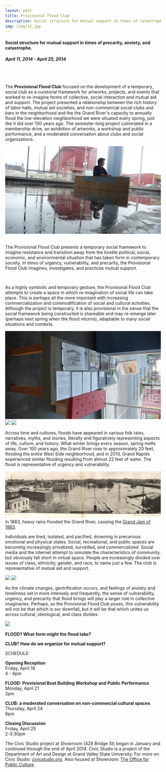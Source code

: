 ```yaml
---
layout: post
title: Provisional Flood Club 
description: Social structure for mutual support in times of catastrophe
img: /img/12.jpg
---
```


<h4 id="project-subtitle">Social structure for mutual support in times of precarity, anxiety, and catastrophe.</h4>
<h5>April 11, 2014 - April 25, 2014</h5>
<br>


<div class="img_row">
	<img class="col three" src="{{ site.baseurl }}/img/12.jpg" alt="" title="example image"/>
</div>

The <b>Provisional Flood Club</b> focused on the development of a temporary, social club as a curatorial framework for artworks, projects, and events that worked to re-imagine forms of collective, social interaction and mutual aid and support. The project presented a relationship between the rich history of labor halls, mutual aid societies, and non-commercial social clubs and bars in the neighborhood and the the Grand River's capacity to annually flood the low-elevation neighborhood we were situated every spring, just like it did over 100 years ago. The semester-long project culminated in a membership drive, an exhibition of artworks, a workshop and public performance, and a moderated conversation about clubs and social organizations.

<div class="img_row">
	<img class="col two" src="/img/flood/2.jpg" alt="" title="example image"/>
	<img class="col one" src="/img/flood/1.jpg" alt="" title="example image"/>
</div>

The Provisional Flood Club presents a temporary social framework to imagine resistance and transition away from the hostile political, social, economic, and environmental situation that has taken form in contemporary society. In times of urgency, vulnerability, and precarity, the Provisional Flood Club imagines, investigates, and practices mutual support.

<div class="img_row">
	<img class="col three" src="{{ site.baseurl }}/img/flood/5.jpg" alt="" title="example image"/>
</div>

As a highly symbolic and temporary gesture, the Provisional Flood Club attempts to create a space in which re-imagination of social life can take place. This is perhaps all the more important with increasing commercialization and commodification of social and cultural activities. Although the project is temporary, it is also provisional in the sense that the social framework being constructed is shareable and may re-emerge later (perhaps next spring when the flood returns), adaptable to many social situations and contexts.

<div class="img_row">
	  <img class="col one" src="/img/flood/6.jpg"/>
	  <img class="col one" src="/img/flood/9.jpg"/>
	  <img class="col one" src="/img/flood/8.jpg"/>
</div>

Across time and cultures, floods have appeared in various folk tales, narratives, myths, and stories, literally and figuratively representing aspects of life, culture, and history. What winter brings every season, spring melts away. Over 100 years ago, the Grand River rose to approximately 20 feet, flooding the entire West Side neighborhood, and in 2013, Grand Rapids experienced similar flooding resulting from almost 22 feet of water. The flood is representative of urgency and vulnerability.

<div class="img_row">
	  <img class="col three" src="/img/flood/4.jpg"/>
</div>
<div class="col three caption">
	In 1883, heavy rains flooded the Grand River, causing the <a href="http://blog.mlive.com/chronicle/2008/07/grand_jam_of_1883.html" target="_blank">Grand Jam of 1883</a>.
</div>

Individuals are tired, isolated, and pacified, drowning in precarious emotional and physical states. Social, recreational, and public spaces are becoming increasingly privatized, surveilled, and commercialized. Social media and the internet attempt to simulate the characteristics of community, but obviously fall short in virtual space. People are increasingly divided over issues of class, ethnicity, gender, and race, to name just a few. The club is representative of mutual aid and support.

<div class="img_row">
	  <img class="col one" src="/img/flood/10.jpg"/>
	  <img class="col two" src="/img/flood/11.jpg"/>
</div>

As the climate changes, gentrification occurs, and feelings of anxiety and loneliness set in more intensely and frequently, the sense of vulnerability, urgency, and precarity that flood brings will play a larger role in collective imaginaries. Perhaps, as the Provisional Flood Club poses, this vulnerability will not be that which is our downfall, but it will be that which unites us across cultural, ideological, and class divides.

<div class="img_row">
	  <img class="col three" src="/img/flood/14.jpg"/>
</div>


<span style="font-weight:700">FLOOD? What form might the flood take?</span>

<span style="font-weight:700">CLUB? How do we organize for mutual support?</span>

SCHEDULE:

<span style="font-weight:700">Opening Reception</span><br>
Friday, April 18<br>
4 - 8pm<br>

<span style="font-weight:700">FLOOD: Provisional Boat Building Workshop and Public Performance</span><br>
Monday, April 21<br>
2pm<br>

<span style="font-weight:700">CLUB: a moderated conversation on non-commercial cultural spaces</span><br>
Thursday, April 24<br>
6pm<br>

<span style="font-weight:700">Closing Discussion</span><br>
Friday, April 25<br>
2-3:30pm<br>

The Civic Studio project at Showroom (428 Bridge St) began in January and continued through the end of April 2014. Civic Studio is a project of the Department of Art and Design at Grand Valley State University. For more on Civic Studio: <a href="http://www.civicstudio.org" target="_blank">civicstudio.org</a>. Also housed at Showroom: <a href="http://www.opublicculture.org" target="_blank">The Office for Public Culture</a>.